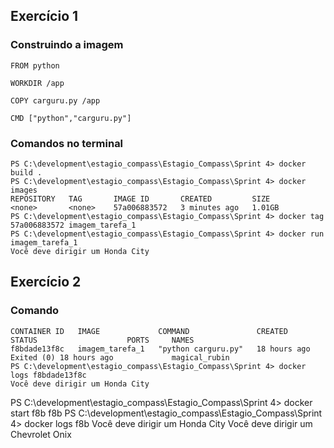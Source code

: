 ## Exercício 1

### Construindo a imagem
```
FROM python

WORKDIR /app

COPY carguru.py /app

CMD ["python","carguru.py"]
```
### Comandos no terminal
```
PS C:\development\estagio_compass\Estagio_Compass\Sprint 4> docker build .
PS C:\development\estagio_compass\Estagio_Compass\Sprint 4> docker images
REPOSITORY   TAG       IMAGE ID       CREATED         SIZE
<none>       <none>    57a006883572   3 minutes ago   1.01GB
PS C:\development\estagio_compass\Estagio_Compass\Sprint 4> docker tag 57a006883572 imagem_tarefa_1
PS C:\development\estagio_compass\Estagio_Compass\Sprint 4> docker run imagem_tarefa_1
Você deve dirigir um Honda City
```

## Exercício 2
### Comando
```
CONTAINER ID   IMAGE             COMMAND               CREATED        STATUS                    PORTS     NAMES
f8bdade13f8c   imagem_tarefa_1   "python carguru.py"   18 hours ago   Exited (0) 18 hours ago             magical_rubin
PS C:\development\estagio_compass\Estagio_Compass\Sprint 4> docker logs f8bdade13f8c 
Você deve dirigir um Honda City
```
PS C:\development\estagio_compass\Estagio_Compass\Sprint 4> docker start f8b
f8b
PS C:\development\estagio_compass\Estagio_Compass\Sprint 4> docker logs f8b
Você deve dirigir um Honda City
Você deve dirigir um Chevrolet Onix
```